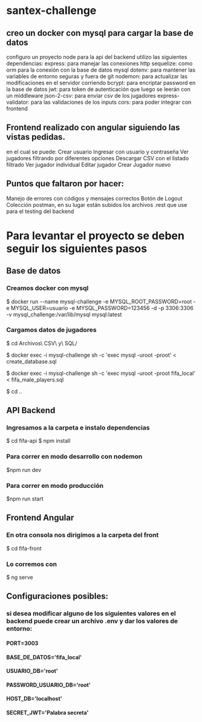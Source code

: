 # santex-challenge

## creo un docker con mysql para cargar la base de datos

configuro un proyecto node para la api del backend
utilizo las siguientes dependencias:
express: para manejar las conexiones http
sequelize: como orm para la conexión con la base de datos mysql
dotenv: para mantener las variables de entorno seguras y fuera de git
nodemon: para actualizar las modificaciones en el servidor corriendo
bcrypt: para encriptar password en la base de datos
jwt: para token de autenticación que luego se leerán con un middleware
json-2-csv: para enviar csv de los jugadores
express-validator: para las validaciones de los inputs
cors: para poder integrar con frontend

## Frontend realizado con angular siguiendo las vistas pedidas.

en el cual se puede:
Crear usuario
Ingresar con usuario y contraseña
Ver jugadores filtrando por diferentes opciones
Descargar CSV con el listado filtrado
Ver jugador individual
Editar jugador
Crear Jugador nuevo

## Puntos que faltaron por hacer:

Manejo de errores con códigos y mensajes correctos
Botón de Logout
Colección postman, en su lugar están subidos los archivos .rest que use para el testing del backend

# Para levantar el proyecto se deben seguir los siguientes pasos

## Base de datos

### Creamos docker con mysql

$ docker run --name mysql-challenge -e MYSQL_ROOT_PASSWORD=root -e MYSQL_USER=usuario -e MYSQL_PASSWORD=123456 -d -p 3306:3306 -v mysql_challenge:/var/lib/mysql mysql:latest

### Cargamos datos de jugadores

$ cd Archivos\ CSV\ y\ SQL/

$ docker exec -i mysql-challenge sh -c 'exec mysql -uroot -proot' < create_database.sql

$ docker exec -i mysql-challenge sh -c 'exec mysql -uroot -proot fifa_local' < fifa_male_players.sql

$ cd ..

## API Backend

### Ingresamos a la carpeta e instalo dependencias

$ cd fifa-api
$ npm install

### Para correr en modo desarrollo con nodemon

$npm run dev

### Para correr en modo producción

$npm run start

## Frontend Angular

### En otra consola nos dirigimos a la carpeta del front

$ cd fifa-front

### Lo corremos con

$ ng serve

## Configuraciones posibles:

### si desea modificar alguno de los siguientes valores en el backend puede crear un archivo .env y dar los valores de entorno:

#### PORT=3003

#### BASE_DE_DATOS='fifa_local'

#### USUARIO_DB='root'

#### PASSWORD_USUARIO_DB='root'

#### HOST_DB='localhost'

#### SECRET_JWT='Palabra secreta'
